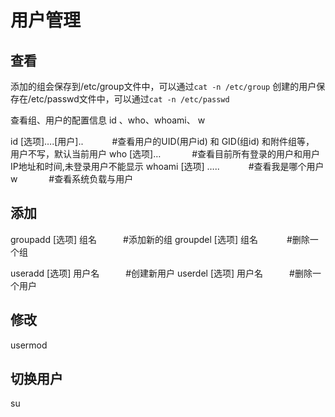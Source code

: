 # 用户管理

## 查看

添加的组会保存到/etc/group文件中，可以通过`cat -n /etc/group`
创建的用户保存在/etc/passwd文件中，可以通过`cat -n /etc/passwd`

查看组、用户的配置信息 id 、who、whoami、 w

id [选项]….[用户]..　　　     #查看用户的UID(用户id) 和 GID(组id) 和附件组等， 用户不写，默认当前用户
who [选项]… 　　　           #查看目前所有登录的用户和用户IP地址和时间,未登录用户不能显示
whoami [选项] …..　　　      #查看我是哪个用户
w 　　　                    #查看系统负载与用户

## 添加

groupadd [选项] 组名　　　#添加新的组
groupdel [选项] 组名　　　 #删除一个组

useradd [选项] 用户名　　　#创建新用户
userdel [选项] 用户名　　　#删除一个用户

## 修改

usermod

## 切换用户

su
